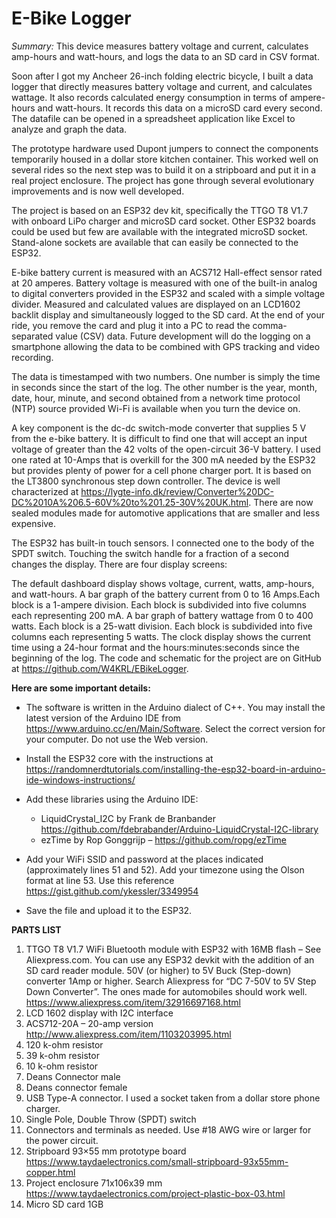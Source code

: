 # E-Bike Logger
*Summary:* This device measures battery voltage and current, calculates amp-hours and watt-hours, and logs the data to an SD card in CSV format.

Soon after I got my Ancheer 26-inch folding electric bicycle, I built a data logger that directly measures battery voltage and current, and calculates wattage. It also records calculated energy consumption in terms of ampere-hours and watt-hours. It records this data on a microSD card every second. The datafile can be opened in a spreadsheet application like Excel to analyze and graph the data.

The prototype hardware used Dupont jumpers to connect the components temporarily housed in a dollar store kitchen container. This worked well on several rides so the next step was to build it on a stripboard and put it in a real project enclosure. The project has gone through several evolutionary improvements and is now well developed.

The project is based on an ESP32 dev kit, specifically the TTGO T8 V1.7 with onboard LiPo charger and microSD card socket. Other ESP32 boards could be used but few are available with the integrated microSD socket. Stand-alone sockets are available that can easily be connected to the ESP32.

E-bike battery current is measured with an ACS712 Hall-effect sensor rated at 20 amperes. Battery voltage is measured with one of the built-in analog to digital converters provided in the ESP32 and scaled with a simple voltage divider. Measured and calculated values are displayed on an LCD1602 backlit display and simultaneously logged to the SD card. At the end of your ride, you remove the card and plug it into a PC to read the comma-separated value (CSV) data. Future development will do the logging on a smartphone allowing the data to be combined with GPS tracking and video recording.

The data is timestamped with two numbers. One number is simply the time in seconds since the start of the log. The other number is the year, month, date, hour, minute, and second obtained from a network time protocol (NTP) source provided Wi-Fi is available when you turn the device on.

A key component is the dc-dc switch-mode converter that supplies 5 V from the e-bike battery. It is difficult to find one that will accept an input voltage of greater than the 42 volts of the open-circuit 36-V battery. I used one rated at 10-Amps that is overkill for the 300 mA needed by the ESP32 but provides plenty of power for a cell phone charger port. It is based on the LT3800 synchronous step down controller. The device is well characterized at https://lygte-info.dk/review/Converter%20DC-DC%2010A%206.5-60V%20to%201.25-30V%20UK.html. There are now sealed modules made for automotive applications that are smaller and less expensive.

The ESP32 has built-in touch sensors. I connected one to the body of the SPDT switch. Touching the switch handle for a fraction of a second changes the display. There are four display screens:

The default dashboard display shows voltage, current, watts, amp-hours, and watt-hours.
A bar graph of the battery current from 0 to 16 Amps.Each block is a 1-ampere division. Each block is subdivided into five columns each representing 200 mA.
A bar graph of battery wattage from 0 to 400 watts. Each block is a 25-watt division. Each block is subdivided into five columns each representing 5 watts.
The clock display shows the current time using a 24-hour format and the hours:minutes:seconds since the beginning of the log.
The code and schematic for the project are on GitHub at https://github.com/W4KRL/EBikeLogger.

**Here are some important details:**

* The software is written in the Arduino dialect of C++. You may install the latest version of the Arduino IDE from https://www.arduino.cc/en/Main/Software. Select the correct version for your computer. Do not use the Web version.

* Install the ESP32 core with the instructions at https://randomnerdtutorials.com/installing-the-esp32-board-in-arduino-ide-windows-instructions/

* Add these libraries using the Arduino IDE:

  * LiquidCrystal_I2C by Frank de Branbander https://github.com/fdebrabander/Arduino-LiquidCrystal-I2C-library
  * ezTime by Rop Gonggrijp – https://github.com/ropg/ezTime
  
* Add your WiFi SSID and password at the places indicated (approximately lines 51 and 52). Add your timezone using the Olson format at line 53. Use this reference https://gist.github.com/ykessler/3349954

* Save the file and upload it to the ESP32.

**PARTS LIST**

1. TTGO T8 V1.7 WiFi Bluetooth module with ESP32 with 16MB flash – See Aliexpress.com. You can use any ESP32 devkit with the addition of an SD card reader module.
50V (or higher) to 5V Buck (Step-down) converter 1Amp or higher. Search Aliexpress for “DC 7-50V to 5V Step Down Converter”. The ones made for automobiles should work well. https://www.aliexpress.com/item/32916697168.html
2. LCD 1602 display with I2C interface
3. ACS712-20A – 20-amp version http://www.aliexpress.com/item/1103203995.html
4. 120 k-ohm resistor
5. 39 k-ohm resistor
6. 10 k-ohm resistor
7. Deans Connector male
8. Deans connector female
9. USB Type-A connector. I used a socket taken from a dollar store phone charger.
10. Single Pole, Double Throw (SPDT) switch
11. Connectors and terminals as needed. Use #18 AWG wire or larger for the power circuit.
12. Stripboard 93×55 mm prototype board https://www.taydaelectronics.com/small-stripboard-93x55mm-copper.html
13. Project enclosure 71x106x39 mm https://www.taydaelectronics.com/project-plastic-box-03.html
14. Micro SD card 1GB
